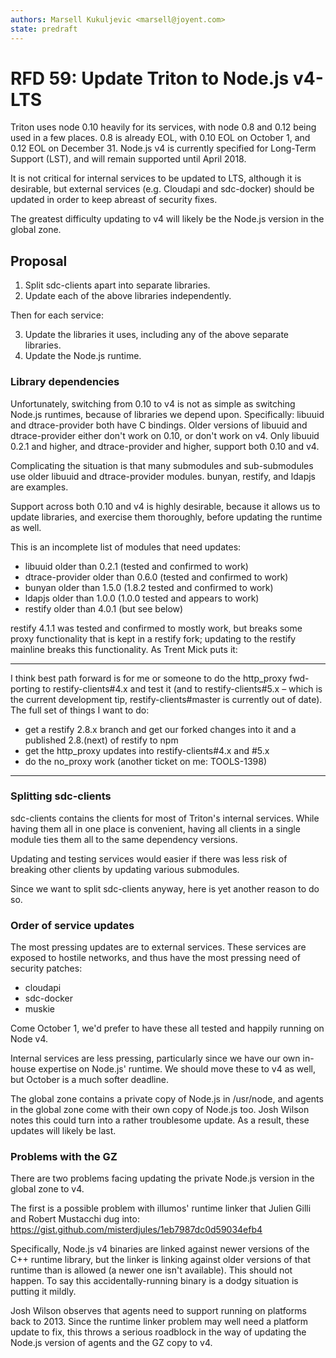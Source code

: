```yaml
---
authors: Marsell Kukuljevic <marsell@joyent.com>
state: predraft
---
```


<!--
    This Source Code Form is subject to the terms of the Mozilla Public
    License, v. 2.0. If a copy of the MPL was not distributed with this
    file, You can obtain one at http://mozilla.org/MPL/2.0/.
-->

<!--
    Copyright 2016 Joyent, Inc.
-->

# RFD 59: Update Triton to Node.js v4-LTS

Triton uses node 0.10 heavily for its services, with node 0.8 and 0.12 being
used in a few places. 0.8 is already EOL, with 0.10 EOL on October 1, and 0.12
EOL on December 31. Node.js v4 is currently specified for Long-Term Support
(LST), and will remain supported until April 2018.

It is not critical for internal services to be updated to LTS, although it is
desirable, but external services (e.g. Cloudapi and sdc-docker) should be
updated in order to keep abreast of security fixes.

The greatest difficulty updating to v4 will likely be the Node.js version in the
global zone.


## Proposal

1) Split sdc-clients apart into separate libraries.
2) Update each of the above libraries independently.

Then for each service:

3) Update the libraries it uses, including any of the above separate libraries.
4) Update the Node.js runtime.


### Library dependencies

Unfortunately, switching from 0.10 to v4 is not as simple as switching Node.js
runtimes, because of libraries we depend upon. Specifically: libuuid and
dtrace-provider both have C bindings. Older versions of libuuid and
dtrace-provider either don't work on 0.10, or don't work on v4. Only
libuuid 0.2.1 and higher, and dtrace-provider and higher, support both
0.10 and v4.

Complicating the situation is that many submodules and sub-submodules use older
libuuid and dtrace-provider modules. bunyan, restify, and ldapjs are examples.

Support across both 0.10 and v4 is highly desirable, because it allows us to
update libraries, and exercise them thoroughly, before updating the runtime as
well.

This is an incomplete list of modules that need updates:

* libuuid older than 0.2.1 (tested and confirmed to work)
* dtrace-provider older than 0.6.0 (tested and confirmed to work)
* bunyan older than 1.5.0 (1.8.2 tested and confirmed to work)
* ldapjs older than 1.0.0 (1.0.0 tested and appears to work)
* restify older than 4.0.1 (but see below)

restify 4.1.1 was tested and confirmed to mostly work, but breaks some proxy
functionality that is kept in a restify fork; updating to the restify mainline
breaks this functionality. As Trent Mick puts it:

---

I think best path forward is for me or someone to do the http\_proxy
fwd-porting to restify-clients#4.x and test it (and to restify-clients#5.x –
which is the current development tip, restify-clients#master is currently out of
date). The full set of things I want to do:

* get a restify 2.8.x branch and get our forked changes into it and a published
  2.8.(next) of restify to npm
* get the http\_proxy updates into restify-clients#4.x and #5.x
* do the no\_proxy work (another ticket on me: TOOLS-1398)

---


### Splitting sdc-clients

sdc-clients contains the clients for most of Triton's internal services. While
having them all in one place is convenient, having all clients in a single
module ties them all to the same dependency versions.

Updating and testing services would easier if there was less risk of breaking
other clients by updating various submodules.

Since we want to split sdc-clients anyway, here is yet another reason to do so.


### Order of service updates

The most pressing updates are to external services. These services are exposed
to hostile networks, and thus have the most pressing need of security patches:

* cloudapi
* sdc-docker
* muskie

Come October 1, we'd prefer to have these all tested and happily running on
Node v4.

Internal services are less pressing, particularly since we have our own in-house
expertise on Node.js' runtime. We should move these to v4 as well, but October
is a much softer deadline.

The global zone contains a private copy of Node.js in /usr/node, and agents in
the global zone come with their own copy of Node.js too. Josh Wilson notes
this could turn into a rather troublesome update. As a result, these updates
will likely be last.


### Problems with the GZ

There are two problems facing updating the private Node.js version in the global
zone to v4.

The first is a possible problem with illumos' runtime linker that Julien Gilli
and Robert Mustacchi dug into: https://gist.github.com/misterdjules/1eb7987dc0d59034efb4

Specifically, Node.js v4 binaries are linked against newer versions of the C++
runtime library, but the linker is linking against older versions of that
runtime than is allowed (a newer one isn't available). This should not happen.
To say this accidentally-running binary is a dodgy situation is putting it
mildly. 

Josh Wilson observes that agents need to support running on platforms back to
2013. Since the runtime linker problem may well need a platform update to fix,
this throws a serious roadblock in the way of updating the Node.js version of
agents and the GZ copy to v4.

